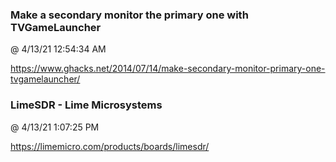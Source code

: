 ﻿

### Make a secondary monitor the primary one with TVGameLauncher
@ 4/13/21 12:54:34 AM

https://www.ghacks.net/2014/07/14/make-secondary-monitor-primary-one-tvgamelauncher/



### LimeSDR - Lime Microsystems
@ 4/13/21 1:07:25 PM

https://limemicro.com/products/boards/limesdr/


